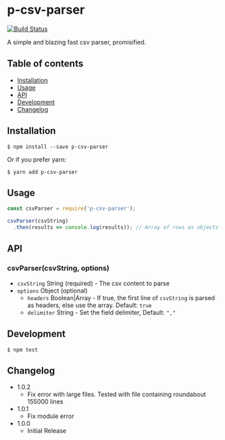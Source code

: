 # p-csv-parser

[![Build Status](https://travis-ci.org/sydev/p-csv-parser.svg?branch=master)](https://travis-ci.org/sydev/p-csv-parser)

A simple and blazing fast csv parser, promisified.

## Table of contents
- [Installation](#installation)
- [Usage](#usage)
- [API](#api)
- [Development](#development)
- [Changelog](#changelog)


## Installation

```
$ npm install --save p-csv-parser
```

Or if you prefer yarn:

```
$ yarn add p-csv-parser
```

## Usage

```JavaScript
const csvParser = require('p-csv-parser');

csvParser(csvString)
  .then(results => console.log(results)); // Array of rows as objects

```

## API

### csvParser(csvString, options)

- ```csvString``` String (required) - The csv content to parse
- ```options``` Object (optional)
  - ```headers``` Boolean|Array - If true, the first line of ```csvString``` is parsed as headers, else use the array. Default: ```true```
  - ```delimiter``` String - Set the field delimiter, Default: ```","```


## Development

```
$ npm test
```

## Changelog

- 1.0.2
  - Fix error with large files. Tested with file containing roundabout 155000 lines
- 1.0.1
  - Fix module error
- 1.0.0
  - Initial Release
